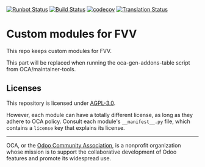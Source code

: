 [![Runbot Status](https://runbot.odoo-community.org/runbot/badge/flat//14.0.svg)](https://runbot.odoo-community.org/runbot/repo/github-com-oca-fvv-custom-)
[![Build Status](https://travis-ci.com/OCA/fvv-custom.svg?branch=14.0)](https://travis-ci.com/OCA/fvv-custom)
[![codecov](https://codecov.io/gh/OCA/fvv-custom/branch/14.0/graph/badge.svg)](https://codecov.io/gh/OCA/fvv-custom)
[![Translation Status](https://translation.odoo-community.org/widgets/fvv-custom-14-0/-/svg-badge.svg)](https://translation.odoo-community.org/engage/fvv-custom-14-0/?utm_source=widget)

<!-- /!\ do not modify above this line -->

# Custom modules for FVV

This repo keeps custom modules for FVV.

<!-- /!\ do not modify below this line -->

<!-- prettier-ignore-start -->

[//]: # (addons)

This part will be replaced when running the oca-gen-addons-table script from OCA/maintainer-tools.

[//]: # (end addons)

<!-- prettier-ignore-end -->

## Licenses

This repository is licensed under [AGPL-3.0](LICENSE).

However, each module can have a totally different license, as long as they adhere to OCA
policy. Consult each module's `__manifest__.py` file, which contains a `license` key
that explains its license.

----

OCA, or the [Odoo Community Association](http://odoo-community.org/), is a nonprofit
organization whose mission is to support the collaborative development of Odoo features
and promote its widespread use.
